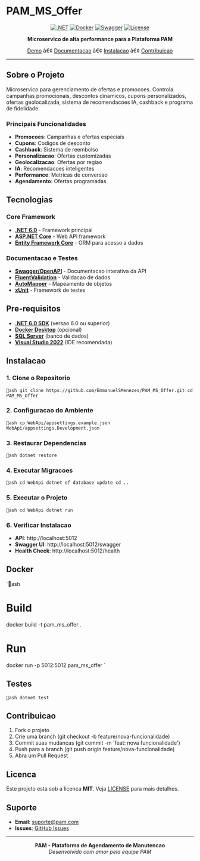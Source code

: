 # PAM_MS_Offer

<div align="center">

[![.NET](https://img.shields.io/badge/.NET-6.0-512BD4?style=for-the-badge&logo=dotnet)](https://dotnet.microsoft.com/)
[![Docker](https://img.shields.io/badge/Docker-Ready-2496ED?style=for-the-badge&logo=docker)](https://www.docker.com/)
[![Swagger](https://img.shields.io/badge/Swagger-API%20Docs-85EA2D?style=for-the-badge&logo=swagger)](https://swagger.io/)
[![License](https://img.shields.io/badge/License-MIT-green.svg?style=for-the-badge)](LICENSE)

**Microservico de alta performance para a Plataforma PAM**

[Demo](#demo) â€¢ [Documentacao](#documentacao) â€¢ [Instalacao](#instalacao) â€¢ [Contribuicao](#contribuicao)

</div>

---

## Sobre o Projeto

Microservico para gerenciamento de ofertas e promocoes. Controla campanhas promocionais, descontos dinamicos, cupons personalizados, ofertas geolocalizada, sistema de recomendacoes IA, cashback e programa de fidelidade.

### Principais Funcionalidades

- **Promocoes**: Campanhas e ofertas especiais
- **Cupons**: Codigos de desconto
- **Cashback**: Sistema de reembolso
- **Personalizacao**: Ofertas customizadas
- **Geolocalizacao**: Ofertas por regiao
- **IA**: Recomendacoes inteligentes
- **Performance**: Metricas de conversao
- **Agendamento**: Ofertas programadas

## Tecnologias

### Core Framework
- **[.NET 6.0](https://dotnet.microsoft.com/)** - Framework principal
- **[ASP.NET Core](https://docs.microsoft.com/aspnet/core/)** - Web API framework
- **[Entity Framework Core](https://docs.microsoft.com/ef/core/)** - ORM para acesso a dados

### Documentacao e Testes
- **[Swagger/OpenAPI](https://swagger.io/)** - Documentacao interativa da API
- **[FluentValidation](https://fluentvalidation.net/)** - Validacao de dados
- **[AutoMapper](https://automapper.org/)** - Mapeamento de objetos
- **[xUnit](https://xunit.net/)** - Framework de testes

## Pre-requisitos

- **[.NET 6.0 SDK](https://dotnet.microsoft.com/download/dotnet/6.0)** (versao 6.0 ou superior)
- **[Docker Desktop](https://www.docker.com/products/docker-desktop)** (opcional)
- **[SQL Server](https://www.microsoft.com/sql-server)** (banco de dados)
- **[Visual Studio 2022](https://visualstudio.microsoft.com/)** (IDE recomendada)

## Instalacao

### 1. Clone o Repositorio

`ash
git clone https://github.com/EmmanuelSMenezes/PAM_MS_Offer.git
cd PAM_MS_Offer
`

### 2. Configuracao do Ambiente

`ash
cp WebApi/appsettings.example.json WebApi/appsettings.Development.json
`

### 3. Restaurar Dependencias

`ash
dotnet restore
`

### 4. Executar Migracoes

`ash
cd WebApi
dotnet ef database update
cd ..
`

### 5. Executar o Projeto

`ash
cd WebApi
dotnet run
`

### 6. Verificar Instalacao

- **API**: http://localhost:5012
- **Swagger UI**: http://localhost:5012/swagger
- **Health Check**: http://localhost:5012/health

## Docker

`ash
# Build
docker build -t pam_ms_offer .

# Run
docker run -p 5012:5012 pam_ms_offer
`

## Testes

`ash
dotnet test
`

## Contribuicao

1. Fork o projeto
2. Crie uma branch (git checkout -b feature/nova-funcionalidade)
3. Commit suas mudancas (git commit -m 'feat: nova funcionalidade')
4. Push para a branch (git push origin feature/nova-funcionalidade)
5. Abra um Pull Request

## Licenca

Este projeto esta sob a licenca **MIT**. Veja [LICENSE](LICENSE) para mais detalhes.

## Suporte

- **Email**: suporte@pam.com
- **Issues**: [GitHub Issues](https://github.com/EmmanuelSMenezes/PAM_MS_Offer/issues)

---

<div align="center">

**PAM - Plataforma de Agendamento de Manutencao**  
*Desenvolvido com amor pela equipe PAM*

</div>